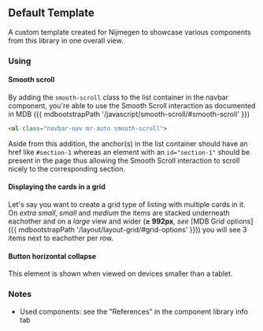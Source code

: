 ## Default Template

A custom template created for Nijmegen to showcase various components from this library in one overall view.

### Using

#### Smooth scroll
By adding the `smooth-scroll` class to the list container in the navbar component, you're able to use the
Smooth Scroll interaction as documented in MDB ({{ mdbootstrapPath '/javascript/smooth-scroll/#smooth-scroll' }})

```html
<ul class="navbar-nav mr-auto smooth-scroll">
```

Aside from this addition, the anchor(s) in the list container should have an href like `#section-1` whereas an element
with an `id="section-1"` should be present in the page thus allowing the Smooth Scroll interaction to scroll
nicely to the corresponding section.

#### Displaying the cards in a grid

Let's say you want to create a grid type of listing with multiple cards in it.<br>
On _extra small_, _small_ and _medium_ the items are stacked underneath eachother and on a _large_ view and wider (**≥ 992px**, *see* [MDB Grid options]({{ mdbootstrapPath '/layout/layout-grid/#grid-options' }})) you will see 3 items next to eachother per row.

#### Button horizontal collapse
This element is shown when viewed on devices smaller than a tablet.

### Notes

* Used components: see the "References" in the component library info tab